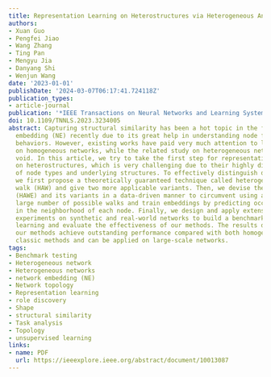```yaml
---
title: Representation Learning on Heterostructures via Heterogeneous Anonymous Walks
authors:
- Xuan Guo
- Pengfei Jiao
- Wang Zhang
- Ting Pan
- Mengyu Jia
- Danyang Shi
- Wenjun Wang
date: '2023-01-01'
publishDate: '2024-03-07T06:17:41.724118Z'
publication_types:
- article-journal
publication: '*IEEE Transactions on Neural Networks and Learning Systems*'
doi: 10.1109/TNNLS.2023.3234005
abstract: Capturing structural similarity has been a hot topic in the field of network
  embedding (NE) recently due to its great help in understanding node functions and
  behaviors. However, existing works have paid very much attention to learning structures
  on homogeneous networks, while the related study on heterogeneous networks is still
  void. In this article, we try to take the first step for representation learning
  on heterostructures, which is very challenging due to their highly diverse combinations
  of node types and underlying structures. To effectively distinguish diverse heterostructures,
  we first propose a theoretically guaranteed technique called heterogeneous anonymous
  walk (HAW) and give two more applicable variants. Then, we devise the HAW embedding
  (HAWE) and its variants in a data-driven manner to circumvent using an extremely
  large number of possible walks and train embeddings by predicting occurring walks
  in the neighborhood of each node. Finally, we design and apply extensive and illustrative
  experiments on synthetic and real-world networks to build a benchmark on heterostructure
  learning and evaluate the effectiveness of our methods. The results demonstrate
  our methods achieve outstanding performance compared with both homogeneous and heterogeneous
  classic methods and can be applied on large-scale networks.
tags:
- Benchmark testing
- Heterogeneous network
- Heterogeneous networks
- network embedding (NE)
- Network topology
- Representation learning
- role discovery
- Shape
- structural similarity
- Task analysis
- Topology
- unsupervised learning
links:
- name: PDF
  url: https://ieeexplore.ieee.org/abstract/document/10013087
---
```


